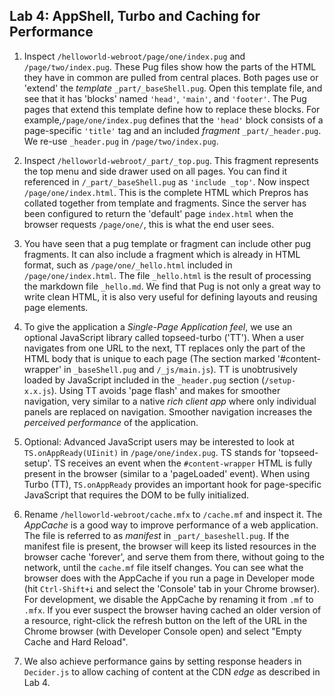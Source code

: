  ## Lab 4: AppShell, Turbo and Caching for Performance

 1. Inspect `/helloworld-webroot/page/one/index.pug` and `/page/two/index.pug`. These Pug files show how the parts of the HTML they have in common are pulled from central places. Both pages use or 'extend' the _template_ `_part/_baseShell.pug`. Open this template file, and see that it has 'blocks' named `'head'`, `'main'`, and `'footer'`. The Pug pages that extend this template define how to replace these blocks. For example,`/page/one/index.pug` defines that the `'head'` block consists of a page-specific `'title'` tag and an included _fragment_ `_part/_header.pug`. We re-use `_header.pug` in `/page/two/index.pug`.

 2. Inspect `/helloworld-webroot/_part/_top.pug`. This fragment represents the top menu and side drawer used on all pages. You can find it referenced in `/_part/_baseShell.pug` as `'include _top'`. Now inspect `/page/one/index.html`. This is the complete HTML which Prepros has collated together from template and fragments. Since the server has been configured to return the 'default' page `index.html` when the browser requests `/page/one/`, this is what the end user sees. 

 3. You have seen that a pug template or fragment can include other pug fragments. It can also include a fragment which is already in HTML format, such as `/page/one/_hello.html` included in `/page/one/index.html`. The file `_hello.html` is the result of processing the markdown file `_hello.md`. We find that Pug is not only a great way to write clean HTML, it is also very useful for defining layouts and reusing page elements.

4. To give the application a _Single-Page Application feel_, we use an optional JavaScript library called topseed-turbo ('TT'). When a user navigates from one URL to the next, TT replaces only the part of the HTML body that is unique to each page (The section marked '#content-wrapper' in `_baseShell.pug` and `/_js/main.js`). TT is unobtrusively loaded by JavaScript included in the `_header.pug` section (`/setup-x.x.js`). Using TT avoids 'page flash' and makes for smoother navigation, very similar to a native _rich client app_ where only individual panels are replaced on navigation. Smoother navigation increases the _perceived performance_ of the application.
 
5. Optional: Advanced JavaScript users may be interested to look at `TS.onAppReady(UIinit)` in `/page/one/index.pug`. TS stands for 'topseed-setup'. TS receives an event when the `#content-wrapper` HTML is fully present in the browser (similar to a 'pageLoaded' event). When using Turbo (TT), `TS.onAppReady` provides an important hook for page-specific JavaScript that requires the DOM to be fully initialized.

6.  Rename `/helloworld-webroot/cache.mfx` to `/cache.mf` and inspect it. The _AppCache_ is a good way to improve performance of a web application. The file is referred to as _manifest_ in `_part/_baseshell.pug`.  If the manifest file is present, the browser will keep its listed resources in the browser cache 'forever', and serve them from there, without going to the network, until the `cache.mf` file itself changes. You can see what the browser does with the AppCache if you run a page in Developer mode (hit `Ctrl-Shift+i` and select the 'Console' tab in your Chrome browser). For development, we disable the AppCache by renaming it from `.mf` to `.mfx`. If you ever suspect the browser having cached an older version of a resource, right-click the refresh button on the left of the URL in the Chrome browser (with Developer Console open) and select "Empty Cache and Hard Reload".
 
7. We also achieve performance gains by setting response headers in `Decider.js` to allow caching of content at the CDN _edge_ as described in Lab 4.
